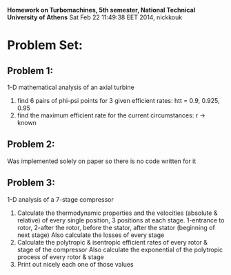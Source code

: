 **Homework on Turbomachines, 5th semester, National Technical University of Athens**
Sat Feb 22 11:49:38 EET 2014, nickkouk

Problem Set:
=============


Problem 1:
------------

1-D mathematical analysis of an axial turbine
1. find 6 pairs of phi-psi points for 3 given efficient rates: htt = 0.9, 0.925, 0.95
2. find the maximum efficient rate for the current circumstances: r -> known

Problem 2: 
------------

Was implemented solely on paper so there is no code written for it

Problem 3:
------------

1-D analysis of a 7-stage compressor
1. Calculate the thermodynamic properties and the velocities (absolute & relative) of every single position,
   3 positions at each stage. 1-entrance to rotor, 2-after the rotor, 
   before the stator, after the stator (beginning of next stage)
   Also calculate the losses of every stage
2. Calculate the polytropic & isentropic efficient rates of every rotor & stage of the compressor
   Also calculate the exponential of the polytropic process of every rotor & stage
3. Print out nicely each one of those values


